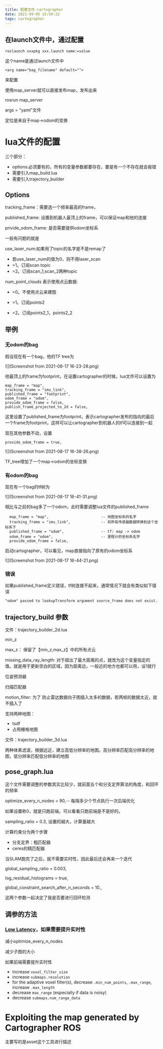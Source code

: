 ```yaml
---
title: 配置文件-cartographer
date: 2021-09-05 15:59:22
tags: cartographer
---
```


## 在launch文件中，通过配置

```
roslaunch xxxpkg xxx.launch name:=value
```

这个name是通过launch文件中

```
<arg name="bag_filename" default="">
```

来配置



使用map_server就可以直接发布map，发布出来



rosrun map_server



args = "yaml"文件



定位是来自于map->odom的变换



# lua文件的配置

三个部分：

- options:必须要有的，所有的变量参数都要存在，要是有一个不存在就会报错
- 需要引入map_build.lua
- 需要引入trajectory_builder

## Options

tracking_frame：需要选一个频率最高的frame，

published_frame: 设置到机器人最顶上的frame，可以保证map和他的连接

privide_odom_frame: 是否需要提供odom坐标系



一般有问题的就是

use_laser_num:如果用了topic的名字是不是remap了

- 若use_laser_num的值为0，则不用laser_scan
- =1。订阅scan topic
- =2。订阅scan_1,scan_2两种topic

num_point_clouds 表示使用点云数据:

- =0。不使用点云来建图

- =1。订阅points2
- =2。订阅points2_1，points2_2

## 举例

### 无odom的bag

假设现在有一个bag，他的TF tree为

![](Screenshot from 2021-08-17 16-23-28.png)

他最顶上的frame为footprint，在设置cartographer的时候，lua文件可以设置为

```
map_frame = "map",
tracking_frame = "imu_link",
published_frame = "footprint",
odom_frame = "odom",
provide_odom_frame = false,
publish_frame_projected_to_2d = false,
```

这里设置了published_frame为footprint，表示cartographer发布的指向的最后一个frame为footprint，这样可以让cartographer到机器人的tf可以连接到一起

现在其他参数不动，设置

```
provide_odom_frame = true,
```

![](Screenshot from 2021-08-17 16-38-26.png)

TF_tree增加了一个map->odom的坐标变换

### 有odom的bag

现在有一个bag的tf树为

![](Screenshot from 2021-08-17 16-41-31.png)

相比与之前的bag多了一个odom，此时需要调整lua文件的published_frame

```
  map_frame = "map",                        -- 地图坐标系的名字
  tracking_frame = "imu_link",              -- 将所有传感器数据转换到这个坐标系下
  published_frame = "odom",          	    -- tf: map -> odom
  odom_frame = "odom",                      -- 里程计的坐标系名字
  provide_odom_frame = false,  
```

启动cartographer，可以看见，map直接指向了原有的odom坐标系

![](Screenshot from 2021-08-17 16-44-21.png)

### 错误

如果published_frame定义错误，tf树连接不起来，通常情况下就会有类似如下错误

```
"odom" passed to lookupTransform argument source_frame does not exist.
```



## trajectory_build 参数

文件：trajectory_builder_2d.lua



min_z

max_z： 保留了【min_z,max_z】中的所有点云



missing_data_ray_length: 对于超出了最大距离的点，就改为这个变量指定的值。就是用于更新空白的区域，因为距离远，一般近的地方也都可以用，设1就行



位姿预测器

扫描匹配器



motion_filter: 为了 防止雷达数据向子图插入太多的数据，若两帧的数据太近，就不插入了



支持两种地图：

- tsdf
- 占用栅格地图



文件：trajectory_builder_3d.lua

两种体素滤波，根据远近，建立高低分辨率的地图。高分辨率匹配高分辨率的地图，低分辨率匹配低分辨率的地图



## pose_graph.lua 

这个文件需要调整的参数其实比较少，就前面五个和分支定界算法的角度，和回环的频率



  optimize_every_n_nodes = 90,-- 每隔多少个节点执行一次后端优化

如果设置称0，就是只跑前端，可以看看只跑前端是不是好的。



sampling_ratio = 0.3,  设置的越大，计算量越大



计算约束分为两个步骤

- 分支定界：粗匹配器
- ceres的精匹配器

当SLAM跑完了之后，就不需要实时性，因此最后还会再来一个迭代

  global_sampling_ratio = 0.003,

  log_residual_histograms = true,

  global_constraint_search_after_n_seconds = 10.,

这两个参数一起决定了我是否要进行回环检测



## 调参的方法

### [Low Latency](https://google-cartographer-ros.readthedocs.io/en/latest/tuning.html#low-latency)，如果需要提升实时性

减小optimize_every_n_nodes

减少子图的大小



如果前端需要提升实时性

- increase `voxel_filter_size`
- increase `submaps.resolution`
- for the adaptive voxel filter(s), decrease `.min_num_points`, `.max_range`, increase `.max_length`
- decrease `max_range` (especially if data is noisy)
- decrease `submaps.num_range_data`



# Exploiting the map generated by Cartographer ROS

主要写的是asset这个工具进行描述

